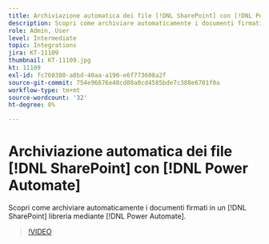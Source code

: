 ```yaml
---
title: Archiviazione automatica dei file [!DNL SharePoint] con [!DNL Power Automate]
description: Scopri come archiviare automaticamente i documenti firmati in un [!DNL SharePoint] libreria mediante [!DNL Power Automate]
role: Admin, User
level: Intermediate
topic: Integrations
jira: KT-11109
thumbnail: KT-11109.jpg
kt: 11109
exl-id: fc760380-a8bd-40aa-a190-e6f773608a2f
source-git-commit: 754e96676e48cd08a0cd4585bde7c388e6701f0a
workflow-type: tm+mt
source-wordcount: '32'
ht-degree: 0%

---
```


# Archiviazione automatica dei file [!DNL SharePoint] con [!DNL Power Automate]

Scopri come archiviare automaticamente i documenti firmati in un [!DNL SharePoint] libreria mediante [!DNL Power Automate].

>[!VIDEO](https://video.tv.adobe.com/v/3409121?quality=12&learn=on&hidetitle=true)
